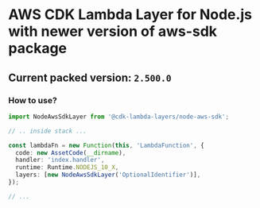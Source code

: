 # AWS CDK Lambda Layer for Node.js with newer version of aws-sdk package

## Current packed version: `2.500.0`

### How to use?

```ts
import NodeAwsSdkLayer from '@cdk-lambda-layers/node-aws-sdk';

// .. inside stack ...

const lambdaFn = new Function(this, 'LambdaFunction', {
  code: new AssetCode(__dirname),
  handler: 'index.handler',
  runtime: Runtime.NODEJS_10_X,
  layers: [new NodeAwsSdkLayer('OptionalIdentifier')],
});

// ...
```
